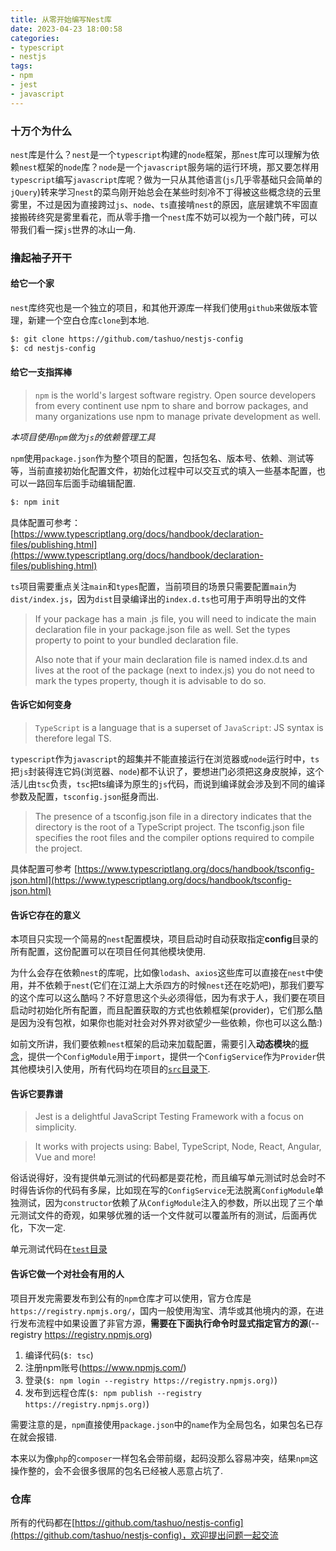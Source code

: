 ```yaml
---
title: 从零开始编写Nest库
date: 2023-04-23 18:00:58
categories:
- typescript
- nestjs
tags:
- npm
- jest
- javascript
---
```

### 十万个为什么
`nest`库是什么？`nest`是一个`typescript`构建的`node`框架，那`nest`库可以理解为依赖`nest`框架的`node`库？`node`是一个`javascript`服务端的运行环境，那又要怎样用`typescript`编写`javascript`库呢？做为一只从其他语言(`js`几乎零基础只会简单的`jQuery`)转来学习`nest`的菜鸟刚开始总会在某些时刻冷不丁得被这些概念绕的云里雾里，不过是因为直接跨过`js`、`node`、`ts`直接啃`nest`的原因，底层建筑不牢固直接搬砖终究是雾里看花，而从零手撸一个`nest`库不妨可以视为一个敲门砖，可以带我们看一探`js`世界的冰山一角.

### 撸起袖子开干
#### 给它一个家
`nest`库终究也是一个独立的项目，和其他开源库一样我们使用`github`来做版本管理，新建一个空白仓库`clone`到本地.

```bash
$: git clone https://github.com/tashuo/nestjs-config
$: cd nestjs-config
```

#### 给它一支指挥棒
> `npm` is the world's largest software registry. Open source developers from every continent use npm to share and borrow packages, and many organizations use npm to manage private development as well.
<!-- more -->
*本项目使用`npm`做为`js`的依赖管理工具*

`npm`使用`package.json`作为整个项目的配置，包括包名、版本号、依赖、测试等等，当前直接初始化配置文件，初始化过程中可以交互式的填入一些基本配置，也可以一路回车后面手动编辑配置.

```bash
$: npm init
```

具体配置可参考：[https://www.typescriptlang.org/docs/handbook/declaration-files/publishing.html](https://www.typescriptlang.org/docs/handbook/declaration-files/publishing.html)

`ts`项目需要重点关注`main`和`types`配置，当前项目的场景只需要配置`main`为`dist/index.js`，因为`dist`目录编译出的`index.d.ts`也可用于声明导出的文件
> If your package has a main .js file, you will need to indicate the main declaration file in your package.json file as well. Set the types property to point to your bundled declaration file.
> 
> Also note that if your main declaration file is named index.d.ts and lives at the root of the package (next to index.js) you do not need to mark the types property, though it is advisable to do so.

#### 告诉它如何变身
> `TypeScript` is a language that is a superset of `JavaScript`: JS syntax is therefore legal TS.

`typescript`作为`javascript`的超集并不能直接运行在浏览器或`node`运行时中，`ts`把`js`封装得连它妈(浏览器、`node`)都不认识了，要想进门必须把这身皮脱掉，这个活儿由`tsc`负责，`tsc`把ts编译为原生的`js`代码，而说到编译就会涉及到不同的编译参数及配置，`tsconfig.json`挺身而出.
> The presence of a tsconfig.json file in a directory indicates that the directory is the root of a TypeScript project. The tsconfig.json file specifies the root files and the compiler options required to compile the project.

具体配置可参考 [https://www.typescriptlang.org/docs/handbook/tsconfig-json.html](https://www.typescriptlang.org/docs/handbook/tsconfig-json.html)

#### 告诉它存在的意义
本项目只实现一个简易的`nest`配置模块，项目启动时自动获取指定**config**目录的所有配置，这份配置可以在项目任何其他模块使用. 

为什么会存在依赖`nest`的库呢，比如像`lodash`、`axios`这些库可以直接在`nest`中使用，并不依赖于`nest`(它们在江湖上大杀四方的时候`nest`还在吃奶吧)，那我们要写的这个库可以这么酷吗？不好意思这个头必须得低，因为有求于人，我们要在项目启动时初始化所有配置，而且配置获取的方式也依赖框架(provider)，它们那么酷是因为没有包袱，如果你也能对社会对外界对欲望少一些依赖，你也可以这么酷:)

如前文所讲，我们要依赖`nest`框架的启动来加载配置，需要引入**动态模块**的[概念](https://docs.nestjs.com/fundamentals/dynamic-modules)，提供一个`ConfigModule`用于`import`，提供一个`ConfigService`作为`Provider`供其他模块引入使用，所有代码均在项目的[`src`目录下](https://github.com/tashuo/nestjs-config/tree/main/src).


#### 告诉它要靠谱
> Jest is a delightful JavaScript Testing Framework with a focus on simplicity.

> It works with projects using: Babel, TypeScript, Node, React, Angular, Vue and more!

俗话说得好，没有提供单元测试的代码都是耍花枪，而且编写单元测试时总会时不时得告诉你的代码有多屎，比如现在写的`ConfigService`无法脱离`ConfigModule`单独测试，因为`constructor`依赖了从`ConfigModule`注入的参数，所以出现了三个单元测试文件的奇观，如果够优雅的话一个文件就可以覆盖所有的测试，后面再优化，下次一定.

单元测试代码在[`test`目录](https://github.com/tashuo/nestjs-config/tree/main/test)

#### 告诉它做一个对社会有用的人
项目开发完需要发布到公有的`npm`仓库才可以使用，官方仓库是`https://registry.npmjs.org/`，国内一般使用淘宝、清华或其他境内的源，在进行发布流程中如果设置了非官方源，**需要在下面执行命令时显式指定官方的源**(--registry https://registry.npmjs.org)

1. 编译代码(`$: tsc`)
1. 注册npm账号(https://www.npmjs.com/)
2. 登录(`$: npm login --registry https://registry.npmjs.org)`)
3. 发布到远程仓库(`$: npm publish --registry https://registry.npmjs.org)`)

需要注意的是，`npm`直接使用`package.json`中的`name`作为全局包名，如果包名已存在就会报错.

本来以为像`php`的`composer`一样包名会带前缀，起码没那么容易冲突，结果`npm`这操作整的，会不会很多很屌的包名已经被人恶意占坑了.


### 仓库
所有的代码都在[https://github.com/tashuo/nestjs-config](https://github.com/tashuo/nestjs-config)，欢迎提出问题一起交流
